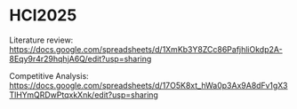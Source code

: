 # HCI2025

Literature review: https://docs.google.com/spreadsheets/d/1XmKb3Y8ZCc86PafjhliOkdp2A-8Eqy9r4r29hqhjA6Q/edit?usp=sharing

Competitive Analysis: https://docs.google.com/spreadsheets/d/17O5K8xt_hWa0p3Ax9A8dFv1gX3TlHYmQRDwPtqxkXnk/edit?usp=sharing
